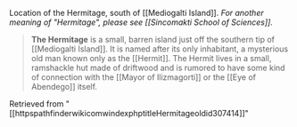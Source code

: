 Location of the Hermitage, south of [[Mediogalti Island]].
*For another meaning of "Hermitage", please see [[Sincomakti School of Sciences]].*
> **The Hermitage** is a small, barren island just off the southern tip of [[Mediogalti Island]]. It is named after its only inhabitant, a mysterious old man known only as the [[Hermit]]. The Hermit lives in a small, ramshackle hut made of driftwood and is rumored to have some kind of connection with the [[Mayor of Ilizmagorti]] or the [[Eye of Abendego]] itself.







Retrieved from "[[httpspathfinderwikicomwindexphptitleHermitageoldid307414]]"
